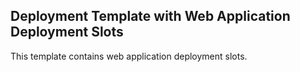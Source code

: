 ## Deployment Template with Web Application Deployment Slots

This template contains web application deployment slots.